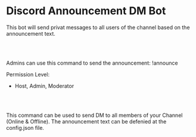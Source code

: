 # Discord Announcement DM Bot
This bot will send privat messages to all users of the channel based on the announcement text.

<br />
<br />

Admins can use this command to send the announcement:
!announce

Permission Level:
- Host, Admin, Moderator

<br />
<br />

This command can be used to send DM to all members of your Channel (Online & Offline). The announcement text can be defenied at the config.json file.
